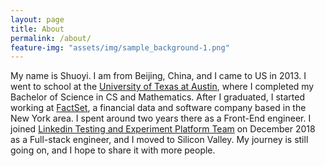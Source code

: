 ```yaml
---
layout: page
title: About
permalink: /about/
feature-img: "assets/img/sample_background-1.png"
---
```


My name is Shuoyi. I am from Beijing, China, and I came to US in 2013. I went to school at the [University of Texas at Austin](https://www.utexas.edu/), where I completed my Bachelor of Science in CS and Mathematics. After I graduated, I started working at [FactSet](https://www.factset.com/), a financial data and software company based in the New York area. I spent around two years there as a Front-End engineer. I joined [Linkedin Testing and Experiment Platform Team](https://engineering.linkedin.com/blog/topic/xlnt) on December 2018 as a Full-stack engineer, and I moved to Silicon Valley. My journey is still going on, and I hope to share it with more people.
